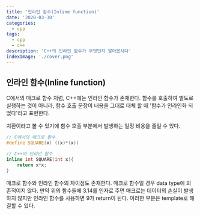 ```yaml
---
title: '인라인 함수(Inline function)'
date: '2020-03-30'
categories:
  - cpp
tags:
  - cpp
  - c++
description: 'C++의 인라인 함수가 무엇인지 알아봅시다'
indexImage: './cover.png'
---
```


## 인라인 함수(Inline function)

C에서의 매크로 함수 처럼, C++에는 인라인 함수가 존재한다.
함수를 호출하여 별도로 실행하는 것이 아니라, 함수 호출 문장이 내용을 그대로 대체 할 때 '함수가 인라인화 되었다'라고 표현한다.  

치환이라고 볼 수 있기에 함수 호출 부분에서 발생하는 일정 비용을 줄일 수 있다.

``` cpp
// C에서의 매크로 함수
#define SQUARE(x) ((x)*(x))

// C++의 인라인 함수
inline int SQUARE(int x){
	return x*x;
}
```
매크로 함수와 인라인 함수의 차이점도 존재한다.
매크로 함수일 경우 data type에 의존적이지 않다. 
만약 위의 함수들에 3.14를 인자로 주면 매크로는 데이터의 손실이 발생하지 않지만 인라인 함수를 사용하면 9가 return이 된다.
이러한 부분은 template로 해결할 수 있다.